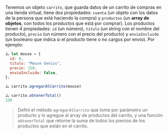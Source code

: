Tenemos un objeto `carrito`, que guarda datos de un carrito de compras en una tienda virtual, tiene dos propiedades: `cuenta` (un objeto con los datos de la persona que está haciendo la compra) y `productos` (un **array de objetos**, con todos los productos que está por comprar).
Los productos tienen 4 propiedades: `id` (un número), `titulo` (un string con el nombre del producto), `precio` (un número con el precio del producto) y `envioIncluido` (un booleano que indica si el producto tiene o no cargos por envio). Por ejemplo:

``` js
ム let mouse = {
  id: 0,
  titulo: "Mouse Genius",
  precio: 150,
  envioIncluido: false,
};

ム carrito.agregarAlCarrito(mouse)

ム carrito.obtenerTotal()
150
```
> Definí el método `agregarAlCarrito` que tome por parámetro un producto y lo agregue al array de productos del carrito, y una función `obtenerTotal` que retorne la suma de todos los precios de los productos que están en el carrito.